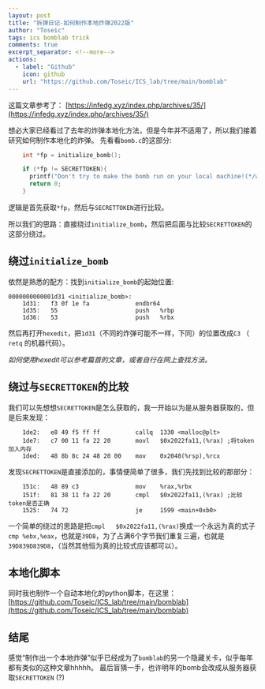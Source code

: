 ```yaml
---
layout: post
title: "拆弹日记-如何制作本地炸弹2022版"
author: "Toseic"
tags: ics bomblab trick
comments: true
excerpt_separator: <!--more-->
actions:
  - label: "Github"
    icon: github
    url: "https://github.com/Toseic/ICS_lab/tree/main/bomblab"
---
```



这篇文章参考了： [https://infedg.xyz/index.php/archives/35/](https://infedg.xyz/index.php/archives/35/)

想必大家已经看过了去年的炸弹本地化方法，但是今年并不适用了，所以我们接着研究如何制作本地化的炸弹。<!--more-->
先看看`bomb.c`的这部分:

```c++
    int *fp = initialize_bomb();

    if (*fp != SECRETTOKEN){
      printf("Don't try to make the bomb run on your local machine!(*/w＼*)");
      return 0;
    }
```

逻辑是首先获取`*fp`，然后与`SECRETTOKEN`进行比较。

所以我们的思路：直接绕过`initialize_bomb`，然后把后面与比较`SECRETTOKEN`的这部分绕过。

## 绕过`initialize_bomb`

依然是熟悉的配方：找到`initialize_bomb`的起始位置:

```assembly
0000000000001d31 <initialize_bomb>:
    1d31:	f3 0f 1e fa          	endbr64 
    1d35:	55                   	push   %rbp
    1d36:	53                   	push   %rbx
```

然后再打开`hexedit`，把`1d31`（不同的炸弹可能不一样，下同）的位置改成`C3` （ `retq` 的机器代码）。

*如何使用hexedit可以参考篇首的文章，或者自行在网上查找方法。*



## 绕过与`SECRETTOKEN`的比较

我们可以先想想`SECRETTOKEN`是怎么获取的，我一开始以为是从服务器获取的，但是后来发现：

```assembly
    1de2:	e8 49 f5 ff ff       	callq  1330 <malloc@plt>
    1de7:	c7 00 11 fa 22 20    	movl   $0x2022fa11,(%rax) ;将token加入内存
    1ded:	48 8b 8c 24 48 20 00 	mov    0x2048(%rsp),%rcx
```

发现`SECRETTOKEN`是直接添加的，事情便简单了很多，我们先找到比较的那部分：

```assembly
    151c:	48 89 c3             	mov    %rax,%rbx
    151f:	81 38 11 fa 22 20    	cmpl   $0x2022fa11,(%rax) ;比较token是否正确
    1525:	74 72                	je     1599 <main+0xb0>
```

一个简单的绕过的思路是把`cmpl   $0x2022fa11,(%rax)`换成一个永远为真的式子`cmp %ebx,%eax`，也就是`39D8`，为了占满6个字节我们重复三遍，也就是`39D839D839D8`，（当然其他恒为真的比较式应该都可以）。

## 本地化脚本
同时我也制作一个自动本地化的python脚本，在这里：
[https://github.com/Toseic/ICS_lab/tree/main/bomblab](https://github.com/Toseic/ICS_lab/tree/main/bomblab)



## 结尾

感觉“制作出一个本地炸弹”似乎已经成为了`bomblab`的另一个隐藏关卡，似乎每年都有类似的这种文章hhhhh。
最后盲猜一手，也许明年的bomb会改成从服务器获取`SECRETTOKEN` (?)


